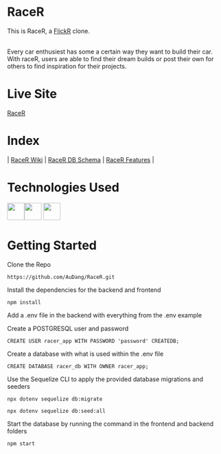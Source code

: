 # RaceR
This is RaceR, a [FlickR](https://flickr.com/) clone. </br><br>

Every car enthusiest has some a certain way they want to build their car. With raceR, users are able to find their dream builds or post their own for others to find inspiration for their projects.

# Live Site
[RaceR](https://race-r.herokuapp.com/)


# Index

| [RaceR Wiki](https://github.com/AuDang/RaceR/wiki) | [RaceR DB Schema](https://github.com/AuDang/RaceR/wiki/Database-Schema) | [RaceR Features](https://github.com/AuDang/RaceR/wiki/Features-List) |



# Technologies Used
<img src="https://camo.githubusercontent.com/442c452cb73752bb1914ce03fce2017056d651a2099696b8594ddf5ccc74825e/68747470733a2f2f63646e2e6a7364656c6976722e6e65742f67682f64657669636f6e732f64657669636f6e2f69636f6e732f6a6176617363726970742f6a6176617363726970742d6f726967696e616c2e737667" height=40><img src="https://camo.githubusercontent.com/27d0b117da00485c56d69aef0fa310a3f8a07abecc8aa15fa38c8b78526c60ac/68747470733a2f2f63646e2e6a7364656c6976722e6e65742f67682f64657669636f6e732f64657669636f6e2f69636f6e732f72656163742f72656163742d6f726967696e616c2e737667" height=40>
<img src="https://camo.githubusercontent.com/2b6b50702c658cdfcf440cef1eb88c7e0e5a16ce0eb6ab8bc933da7697c12213/68747470733a2f2f63646e2e6a7364656c6976722e6e65742f67682f64657669636f6e732f64657669636f6e2f69636f6e732f72656475782f72656475782d6f726967696e616c2e737667" height=40>


# Getting Started
Clone the Repo 

`https://github.com/AuDang/RaceR.git`

Install the dependencies for the backend and frontend 

`npm install`

Add a .env file in the backend with everything from the .env example

Create a POSTGRESQL user and password 

`CREATE USER racer_app WITH PASSWORD 'password' CREATEDB;`

Create a database with what is used within the .env file 

`CREATE DATABASE racer_db WITH OWNER racer_app;`

Use the Sequelize CLI to apply the provided database migrations and seeders

`npx dotenv sequelize db:migrate`

`npx dotenv sequelize db:seed:all`

Start the database by running the command in the frontend and backend folders

`npm start`



